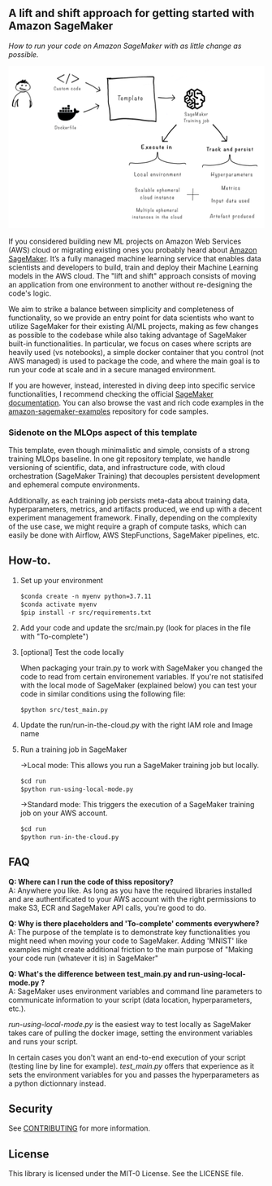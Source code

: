 ## A lift and shift approach for getting started with Amazon SageMaker

<em>How to run your code on Amazon SageMaker with as little change as possible.</em>

![intro-image](https://github.com/aws-samples/amazon-sagemaker-lift-and-shift/blob/main/intro-image.png?raw=true)

If you considered building new ML projects on Amazon Web Services (AWS) cloud or migrating existing ones you probably heard about [Amazon SageMaker](https://docs.aws.amazon.com/sagemaker/latest/dg/whatis.html). It’s a fully managed machine learning service that enables data scientists and developers to build, train and deploy their Machine Learning models in the AWS cloud. The "lift and shift" approach consists of moving an application from one environment to another without re-designing the code's logic.

We aim to strike a balance between simplicity and completeness of functionality, so we provide an entry point for data scientists who want to utilize SageMaker for their existing AI/ML projects, making as few changes as possible to the codebase while also taking advantage of SageMaker built-in functionalities. In particular, we focus on cases where scripts are heavily used (vs notebooks), a simple docker container that you control (not AWS managed) is used to package the code, and where the main goal is to run your code at scale and in a secure managed environment.

If you are however, instead, interested in diving deep into specific service functionalities, I recommend checking the official [SageMaker documentation](https://docs.aws.amazon.com/sagemaker/latest/dg/gs.html). You can also browse the vast and rich code examples in the [amazon-sagemaker-examples](https://github.com/aws/amazon-sagemaker-examples) repository for code samples.

### Sidenote on the MLOps aspect of this template

This template, even though minimalistic and simple, consists of a strong training MLOps baseline. In one git repository template, we handle versioning of scientific, data, and infrastructure code, with cloud orchestration (SageMaker Training) that decouples persistent development and ephemeral compute environments.

Additionally, as each training job persists meta-data about training data, hyperparameters, metrics, and artifacts produced, we end up with a decent experiment management framework. Finally, depending on the complexity of the use case, we might require a graph of compute tasks, which can easily be done with Airflow, AWS StepFunctions, SageMaker pipelines, etc.

## How-to.

1.  Set up your environment

        $conda create -n myenv python=3.7.11
        $conda activate myenv
        $pip install -r src/requirements.txt

2.  Add your code and update the src/main.py (look for places in the file with "To-complete")

3.  [optional] Test the code locally

    When packaging your train.py to work with SageMaker you changed the code to read from certain environement variables. If you're not statisifed with the local mode of SageMaker (explained below) you can test your code in similar conditions using the following file:

        $python src/test_main.py

4.  Update the run/run-in-the-cloud.py with the right IAM role and Image name

5.  Run a training job in SageMaker

    ->Local mode: This allows you run a SageMaker training job but locally.

        $cd run
        $python run-using-local-mode.py

    ->Standard mode: This triggers the execution of a SageMaker training job on your AWS account.

        $cd run
        $python run-in-the-cloud.py

## FAQ

**Q: Where can I run the code of thiss repository?**  
A: Anywhere you like. As long as you have the required libraries installed and are authentificated to your AWS account with the right permissions to make S3, ECR and SageMaker API calls, you're good to do.

**Q: Why is there placeholders and 'To-complete' comments everywhere?**  
A: The purpose of the template is to demonstrate key functionalities you might need when moving your code to SageMaker. Adding 'MNIST' like examples might create additional friction to the main purpose of "Making your code run (whatever it is) in SageMaker"

**Q: What's the difference between test_main.py and run-using-local-mode.py ?**  
A: SageMaker uses environment variables and command line parameters to communicate information to your script (data location, hyperparameters, etc.).

<em>run-using-local-mode.py</em> is the easiest way to test locally as SageMaker takes care of pulling the docker image, setting the environment variables and runs your script.

In certain cases you don't want an end-to-end execution of your script (testing line by line for example). <em>test_main.py</em> offers that experience as it sets the environment variables for you and passes the hyperparameters as a python dictionnary instead.

## Security

See [CONTRIBUTING](CONTRIBUTING.md#security-issue-notifications) for more information.

## License

This library is licensed under the MIT-0 License. See the LICENSE file.
